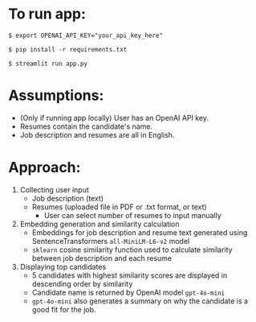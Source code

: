 # To run app:

```
$ export OPENAI_API_KEY="your_api_key_here"

$ pip install -r requirements.txt

$ streamlit run app.py
```

# Assumptions:

- (Only if running app locally) User has an OpenAI API key.
- Resumes contain the candidate's name.
- Job description and resumes are all in English.

# Approach:

1. Collecting user input
   - Job description (text)
   - Resumes (uploaded file in PDF or .txt format, or text)
      - User can select number of resumes to input manually
2. Embedding generation and similarity calculation
   - Embeddings for job description and resume text generated using SentenceTransformers ```all-MiniLM-L6-v2``` model
   - ```sklearn``` cosine similarity function used to calculate similarity between job description and each resume
3. Displaying top candidates
   - 5 candidates with highest similarity scores are displayed in descending order by similarity
   - Candidate name is returned by OpenAI model ```gpt-4o-mini```
   - ```gpt-4o-mini``` also generates a summary on why the candidate is a good fit for the job.


